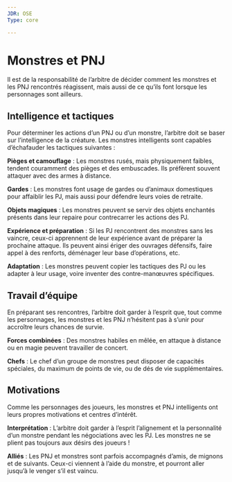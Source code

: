 ```yaml
---
JDR: OSE
Type: core

---
```

# Monstres et PNJ

Il est de la responsabilité de l’arbitre de décider comment les monstres et les PNJ rencontrés réagissent, mais aussi de ce qu’ils font lorsque les personnages sont ailleurs.

## Intelligence et tactiques

Pour déterminer les actions d’un PNJ ou d’un monstre, l’arbitre doit se baser sur l’intelligence de la créature. Les monstres intelligents sont capables d’échafauder les tactiques suivantes :

**Pièges et camouflage** : Les monstres rusés, mais physiquement faibles, tendent couramment des pièges et des embuscades. Ils préfèrent souvent attaquer avec des armes à distance.

**Gardes** : Les monstres font usage de gardes ou d’animaux domestiques pour affaiblir les PJ, mais aussi pour défendre leurs voies de retraite.

**Objets magiques** : Les monstres peuvent se servir des objets enchantés présents dans leur repaire pour contrecarrer les actions des PJ.

**Expérience et préparation** : Si les PJ rencontrent des monstres sans les vaincre, ceux-ci apprennent de leur expérience avant de préparer la prochaine attaque. Ils peuvent ainsi ériger des ouvrages défensifs, faire appel à des renforts, déménager leur base d’opérations, etc.

**Adaptation** : Les monstres peuvent copier les tactiques des PJ ou les adapter à leur usage, voire inventer des contre-manœuvres spécifiques.

## Travail d’équipe

En préparant ses rencontres, l’arbitre doit garder à l’esprit que, tout comme les personnages, les monstres et les PNJ n’hésitent pas à s’unir pour accroître leurs chances de survie.

**Forces combinées** : Des monstres habiles en mêlée, en attaque à distance ou en magie peuvent travailler de concert.

**Chefs** : Le chef d’un groupe de monstres peut disposer de capacités spéciales, du maximum de points de vie, ou de dés de vie supplémentaires.

## Motivations

Comme les personnages des joueurs, les monstres et PNJ intelligents ont leurs propres motivations et centres d’intérêt.

**Interprétation** : L’arbitre doit garder à l’esprit l’alignement et la personnalité d’un monstre pendant les négociations avec les PJ. Les monstres ne se plient pas toujours aux désirs des joueurs !

**Alliés** : Les PNJ et monstres sont parfois accompagnés d’amis, de mignons et de suivants. Ceux-ci viennent à l’aide du monstre, et pourront aller jusqu’à le venger s’il est vaincu.